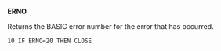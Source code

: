 **ERNO**

Returns the BASIC error number for the error that has occurred.

```ecb2
10 IF ERNO=20 THEN CLOSE
```
